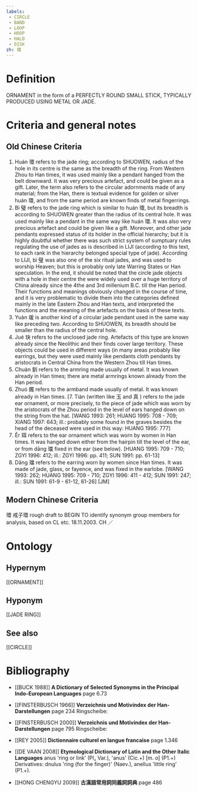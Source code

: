 ```yaml
---
labels: 
 - CIRCLE
 - BAND
 - LOOP
 - HOOP
 - HALO
 - DISK
zh: 環
---
```


# Definition
ORNAMENT in the form of a PERFECTLY ROUND SMALL STICK, TYPICALLY PRODUCED USING METAL OR JADE.
# Criteria and general notes
## Old Chinese Criteria
1. Huán 環 refers to the jade ring; according to SHUOWEN, radius of the hole in its centre is the same as the breadth of the ring. From Western Zhou to Han times, it was used mainly like a pendant hanged from the belt downward. It was very precious artefact, and could be given as a gift. Later, the term also refers to the circular adornments made of any material; from the Han, there is textual evidence for golden or silver huán 環, and from the same period are known finds of metal fingerrings.
2. Bì 璧 refers to the jade ring which is similar to huán 環, but its breadth is according to SHUOWEN greater than the radius of its central hole. It was used mainly like a pendant in the same way like huán 環. It was also very precious artefact and could be given like a gift. Moreover, and other jade pendants expressed status of its holder in the official hierarchy; but it is highly doubtful whether there was such strict system of sumptuary rules regulating the use of jades as is described in LIJI (according to this text, to each rank in the hierarchy belonged special type of jade). According to LIJI, bì 璧 was also one of the six ritual jades, and was used to worship Heaven; but this is probably only late Warring States or Han speculation. In the end, it should be noted that the circle jade objects with a hole in their centre the were widely used over a huge territory of China already since the 4the and 3rd millenium B.C. till the Han period. Their functions and meanings obviously changed in the course of time, and it is very problematic to divide them into the categories defined mainly in the late Eastern Zhou and Han texts, and interpreted the functions and the meaning of the artefacts on the basis of these texts.
3. Yuàn 瑗 is another kind of a circular jade pendant used in the same way like preceding two. According to SHUOWEN, its breadth should be smaller than the radius of the central hole.
4. Jué 玦 refers to the unclosed jade ring. Artefacts of this type are known already since the Neolithic and their finds cover large territory. These objects could be used in different ways (in many areas probably like earrings, but they were used mainly like pendants cloth pendants by aristocrats in Central China from the Western Zhou till Han times.
5. Chuàn 釧 refers to the armring made usually of metal. It was known already in Han times; there are metal armrings known already from the Han period.
6. Zhuó 鐲 refers to the armband made usually of metal. It was known already in Han times.
[7. Tiàn (written like 玉 and 真 ) refers to the jade ear ornament, or more precisely, to the piece of jade which was worn by the aristocrats of the Zhou period in the level of ears hanged down on the string from the hat. [WANG 1993: 261; HUANG 1995: 708 - 709; XIANG 1997: 643; ill.: probably some found in the graves besides the head of the deceased were used in this way: HUANG 1995: 777]
8. Ěr 珥 refers to the ear ornament which was worn by women in Han times. It was hanged down either from the hairpin till the level of the ear, or from dāng 璫 fixed in the ear (see below). [HUANG 1995: 709 - 710; ZGYI 1996: 412; ill.: ZGYI 1996: pp. 411; SUN 1991: pp. 61-13]
9. Dāng 璫 refers to the earring worn by women since Han times. It was made of jade, glass, or fayence, and was fixed in the earlobe. [WANG 1993: 262; HUANG 1995: 709 - 710; ZGYI 1996: 411 - 412; SUN 1991: 247; ill.: SUN 1991: 61-9 - 61-12, 61-26] [JM]
## Modern Chinese Criteria
環
戒子環
rough draft to BEGIN TO identify synonym group members for analysis, based on CL etc. 18.11.2003. CH ／
# Ontology

## Hypernym
[[ORNAMENT]]
## Hyponym
[[JADE RING]]
## See also
[[CIRCLE]]
# Bibliography
- [[BUCK 1988]]
**A Dictionary of Selected Synonyms in the Principal Indo-European Languages** page 6.73

- [[FINSTERBUSCH 1966]]
**Verzeichnis und Motivindex der Han-Darstellungen** page 234
Ringscheibe:
- [[FINSTERBUSCH 2000]]
**Verzeichnis und Motivindex der Han-Darstellungen** page 795
Ringscheibe:
- [[REY 2005]]
**Dictionnaire culturel en langue francaise** page 1.346

- [[DE VAAN 2008]]
**Etymological Dictionary of Latin and the Other Italic Languages** 
anus 'ring or link' (Pl„ Var.), 'anus' (Cic.+) [m. o] (P1.+)
Derivatives: dnulus 'ring (for the finger)' (Naev.), anellus 'little ring' (P1.+).
- [[HONG CHENGYU 2009]]
**古漢語常用詞同義詞詞典** page 486
